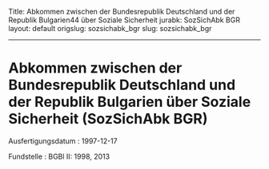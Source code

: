 Title: Abkommen zwischen der Bundesrepublik Deutschland und der Republik Bulgarien44
  über Soziale Sicherheit
jurabk: SozSichAbk BGR
layout: default
origslug: sozsichabk_bgr
slug: sozsichabk_bgr

---

# Abkommen zwischen der Bundesrepublik Deutschland und der Republik Bulgarien über Soziale Sicherheit (SozSichAbk BGR)

Ausfertigungsdatum
:   1997-12-17

Fundstelle
:   BGBl II: 1998, 2013

